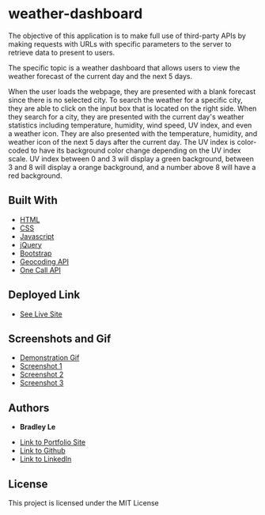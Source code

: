 # weather-dashboard

The objective of this application is to make full use of third-party APIs by making requests with URLs with specific parameters to the server to retrieve data to present to users.

The specific topic is a weather dashboard that allows users to view the weather forecast of the current day and the next 5 days.

When the user loads the webpage, they are presented with a blank forecast since there is no selected city. To search the weather for a specific city, they are able to click on the input box that is located on the right side. When they search for a city, they are presented with the current day's weather statistics including temperature, humidity, wind speed, UV index, and even a weather icon. They are also presented with the temperature, humidity, and weather icon of the next 5 days after the current day. The UV index is color-coded to have its background color change depending on the UV index scale. UV index between 0 and 3 will display a green background, between 3 and 8 will display a orange background, and a number above 8 will have a red background.

## Built With

* [HTML](https://developer.mozilla.org/en-US/docs/Web/HTML)
* [CSS](https://developer.mozilla.org/en-US/docs/Web/CSS)
* [Javascript](https://developer.mozilla.org/en-US/docs/Web/JavaScript)
* [jQuery](https://api.jquery.com/)
* [Bootstrap](https://getbootstrap.com/docs/5.1/getting-started/introduction/)
* [Geocoding API](https://openweathermap.org/api/geocoding-api)
* [One Call API](https://openweathermap.org/api/one-call-api)

## Deployed Link

* [See Live Site](https://pentazoned.github.io/weather-dashboard/)

## Screenshots and Gif

* [Demonstration Gif]()
* [Screenshot 1]()
* [Screenshot 2]()
* [Screenshot 3]()

## Authors

* **Bradley Le** 

- [Link to Portfolio Site](https://pentazoned.github.io/portfolio-1/)
- [Link to Github](https://github.com/PentaZoned)
- [Link to LinkedIn](https://www.linkedin.com/in/bradley-le-/)

## License

This project is licensed under the MIT License 
